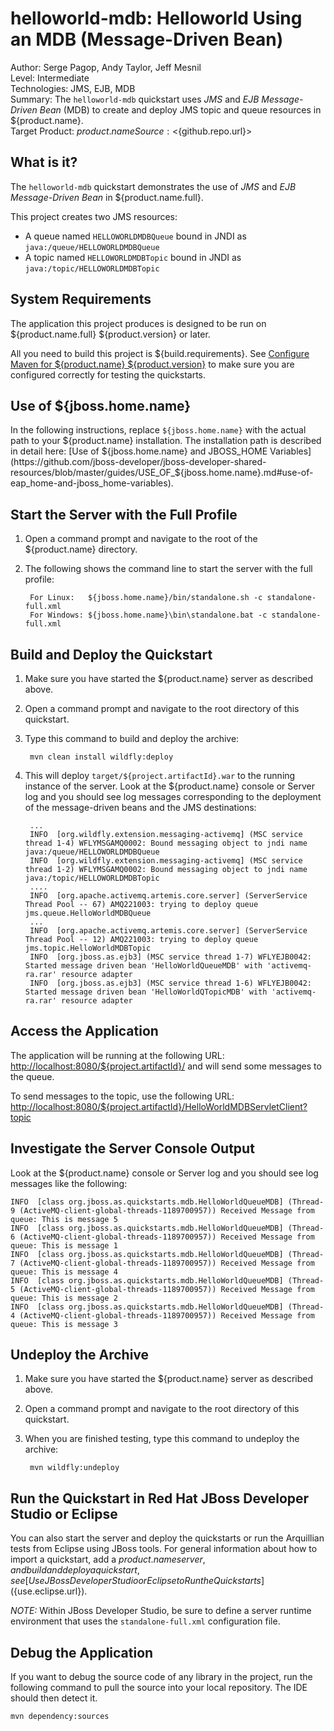 # helloworld-mdb: Helloworld Using an MDB (Message-Driven Bean)

Author: Serge Pagop, Andy Taylor, Jeff Mesnil  
Level: Intermediate  
Technologies: JMS, EJB, MDB  
Summary: The `helloworld-mdb` quickstart uses *JMS* and *EJB Message-Driven Bean* (MDB) to create and deploy JMS topic and queue resources in ${product.name}.  
Target Product: ${product.name}  
Source: <${github.repo.url}>  

## What is it?

The `helloworld-mdb` quickstart demonstrates the use of *JMS* and *EJB Message-Driven Bean* in ${product.name.full}.

This project creates two JMS resources:

* A queue named `HELLOWORLDMDBQueue` bound in JNDI as `java:/queue/HELLOWORLDMDBQueue`
* A topic named `HELLOWORLDMDBTopic` bound in JNDI as `java:/topic/HELLOWORLDMDBTopic`


## System Requirements

The application this project produces is designed to be run on ${product.name.full} ${product.version} or later.

All you need to build this project is ${build.requirements}. See [Configure Maven for ${product.name} ${product.version}](https://github.com/jboss-developer/jboss-developer-shared-resources/blob/master/guides/CONFIGURE_MAVEN_JBOSS_EAP7.md#configure-maven-to-build-and-deploy-the-quickstarts) to make sure you are configured correctly for testing the quickstarts.


## Use of ${jboss.home.name}

In the following instructions, replace `${jboss.home.name}` with the actual path to your ${product.name} installation. The installation path is described in detail here: [Use of ${jboss.home.name} and JBOSS_HOME Variables](https://github.com/jboss-developer/jboss-developer-shared-resources/blob/master/guides/USE_OF_${jboss.home.name}.md#use-of-eap_home-and-jboss_home-variables).


## Start the Server with the Full Profile

1. Open a command prompt and navigate to the root of the ${product.name} directory.
2. The following shows the command line to start the server with the full profile:

        For Linux:   ${jboss.home.name}/bin/standalone.sh -c standalone-full.xml
        For Windows: ${jboss.home.name}\bin\standalone.bat -c standalone-full.xml


## Build and Deploy the Quickstart

1. Make sure you have started the ${product.name} server as described above.
2. Open a command prompt and navigate to the root directory of this quickstart.
3. Type this command to build and deploy the archive:

        mvn clean install wildfly:deploy

4. This will deploy `target/${project.artifactId}.war` to the running instance of the server. Look at the ${product.name} console or Server log and you should see log messages corresponding to the deployment of the message-driven beans and the JMS destinations:

        ...
        INFO  [org.wildfly.extension.messaging-activemq] (MSC service thread 1-4) WFLYMSGAMQ0002: Bound messaging object to jndi name java:/queue/HELLOWORLDMDBQueue
        INFO  [org.wildfly.extension.messaging-activemq] (MSC service thread 1-2) WFLYMSGAMQ0002: Bound messaging object to jndi name java:/topic/HELLOWORLDMDBTopic
        ....
        INFO  [org.apache.activemq.artemis.core.server] (ServerService Thread Pool -- 67) AMQ221003: trying to deploy queue jms.queue.HelloWorldMDBQueue
        ...
        INFO  [org.apache.activemq.artemis.core.server] (ServerService Thread Pool -- 12) AMQ221003: trying to deploy queue jms.topic.HelloWorldMDBTopic
        INFO  [org.jboss.as.ejb3] (MSC service thread 1-7) WFLYEJB0042: Started message driven bean 'HelloWorldQueueMDB' with 'activemq-ra.rar' resource adapter
        INFO  [org.jboss.as.ejb3] (MSC service thread 1-6) WFLYEJB0042: Started message driven bean 'HelloWorldQTopicMDB' with 'activemq-ra.rar' resource adapter


## Access the Application

The application will be running at the following URL: <http://localhost:8080/${project.artifactId}/> and will send some messages to the queue.

To send messages to the topic, use the following URL: <http://localhost:8080/${project.artifactId}/HelloWorldMDBServletClient?topic>

## Investigate the Server Console Output

Look at the ${product.name} console or Server log and you should see log messages like the following:

    INFO  [class org.jboss.as.quickstarts.mdb.HelloWorldQueueMDB] (Thread-9 (ActiveMQ-client-global-threads-1189700957)) Received Message from queue: This is message 5
    INFO  [class org.jboss.as.quickstarts.mdb.HelloWorldQueueMDB] (Thread-6 (ActiveMQ-client-global-threads-1189700957)) Received Message from queue: This is message 1
    INFO  [class org.jboss.as.quickstarts.mdb.HelloWorldQueueMDB] (Thread-7 (ActiveMQ-client-global-threads-1189700957)) Received Message from queue: This is message 4
    INFO  [class org.jboss.as.quickstarts.mdb.HelloWorldQueueMDB] (Thread-5 (ActiveMQ-client-global-threads-1189700957)) Received Message from queue: This is message 2
    INFO  [class org.jboss.as.quickstarts.mdb.HelloWorldQueueMDB] (Thread-4 (ActiveMQ-client-global-threads-1189700957)) Received Message from queue: This is message 3


## Undeploy the Archive

1. Make sure you have started the ${product.name} server as described above.
2. Open a command prompt and navigate to the root directory of this quickstart.
3. When you are finished testing, type this command to undeploy the archive:

        mvn wildfly:undeploy


## Run the Quickstart in Red Hat JBoss Developer Studio or Eclipse

You can also start the server and deploy the quickstarts or run the Arquillian tests from Eclipse using JBoss tools. For general information about how to import a quickstart, add a ${product.name} server, and build and deploy a quickstart, see [Use JBoss Developer Studio or Eclipse to Run the Quickstarts](${use.eclipse.url}).

_NOTE:_ Within JBoss Developer Studio, be sure to define a server runtime environment that uses the `standalone-full.xml` configuration file.


## Debug the Application

If you want to debug the source code of any library in the project, run the following command to pull the source into your local repository. The IDE should then detect it.

    mvn dependency:sources


<!-- Build and Deploy the Quickstart to OpenShift - Coming soon! -->
